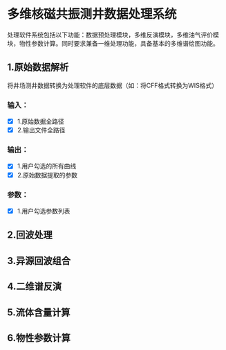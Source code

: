 # 多维核磁共振测井数据处理系统
处理软件系统包括以下功能：数据预处理模块，多维反演模块，多维油气评价模块，物性参数计算。同时要求兼备一维处理功能，具备基本的多维谱绘图功能。

## 1.原始数据解析
将井场测井数据转换为处理软件的底层数据（如：将CFF格式转换为WIS格式）

### 输入：
- [x] 1.原始数据全路径
- [x] 2.输出文件全路径
### 输出：
- [x] 1.用户勾选的所有曲线
- [x] 2.原始数据提取的参数
### 参数：
- [x] 1.用户勾选参数列表

## 2.回波处理

## 3.异源回波组合

## 4.二维谱反演

## 5.流体含量计算

## 6.物性参数计算

